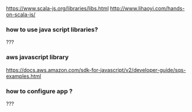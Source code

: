 https://www.scala-js.org/libraries/libs.html
http://www.lihaoyi.com/hands-on-scala-js/

### how to use java script libraries? 
???

### aws javascript library
https://docs.aws.amazon.com/sdk-for-javascript/v2/developer-guide/sqs-examples.html

### how to configure app ?
???